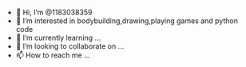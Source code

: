 - 👋 Hi, I’m @1183038359
- 👀 I’m interested in bodybuilding,drawing,playing games and python code
- 🌱 I’m currently learning ...
- 💞️ I’m looking to collaborate on ...
- 📫 How to reach me ...

<!---
1183038359/1183038359 is a ✨ special ✨ repository because its `README.md` (this file) appears on your GitHub profile.
You can click the Preview link to take a look at your changes.
--->
